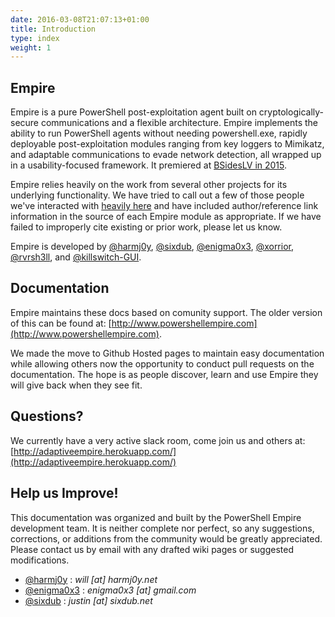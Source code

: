```yaml
---
date: 2016-03-08T21:07:13+01:00
title: Introduction
type: index
weight: 1
---
```


## Empire

Empire is a pure PowerShell post-exploitation agent built on cryptologically-secure communications and a flexible architecture. Empire implements the ability to run PowerShell agents without needing powershell.exe, rapidly deployable post-exploitation modules ranging from key loggers to Mimikatz, and adaptable communications to evade network detection, all wrapped up in a usability-focused framework. It premiered at [BSidesLV in 2015](https://www.youtube.com/watch?v=Pq9t59w0mUI).

Empire relies heavily on the work from several other projects for its underlying functionality. We have tried to call out a few of those people we've interacted with [heavily here](http://www.powershellempire.com/?page_id=2) and have included author/reference link information in the source of each Empire module as appropriate. If we have failed to improperly cite existing or prior work, please let us know.

Empire is developed by [@harmj0y](https://twitter.com/harmj0y), [@sixdub](https://twitter.com/sixdub), [@enigma0x3](https://twitter.com/enigma0x3), [@xorrior](https://twitter.com/xorrior), [@rvrsh3ll](https://twitter.com/424f424f), and [@killswitch-GUI](https://twitter.com/killswitch_GUI).

## Documentation
Empire maintains these docs based on comunity support. The older version of this can be found at:  [http://www.powershellempire.com](http://www.powershellempire.com).

We made the move to Github Hosted pages to maintain easy documentation while allowing others now the opportunity to conduct pull requests on the documentation. The hope is as people discover, learn and use Empire they will give back when they see fit.

## Questions?
We currently have a very active slack room, come join us and others at: [http://adaptiveempire.herokuapp.com/](http://adaptiveempire.herokuapp.com/)

## Help us Improve!

This documentation was organized and built by the PowerShell Empire development team. It is neither complete nor perfect, so any suggestions, corrections, or additions from the community would be greatly appreciated. Please contact us by email with any drafted wiki pages or suggested modifications.

* [@harmj0y](https://twitter.com/harmj0y) : _will [at] harmj0y.net_
* [@enigma0x3](https://twitter.com/enigma0x3) : _enigma0x3 [at] gmail.com_
* [@sixdub](https://twitter.com/sixdub) : _justin [at] sixdub.net_

